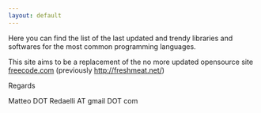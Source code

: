 ```yaml
---
layout: default
---
```


Here you can find the list of the last updated and trendy libraries and softwares for the most common programming languages.

This site aims to be a replacement of the no more updated opensource site [freecode.com](http://freecode.com/) (previously http://freshmeat.net/)

Regards

Matteo DOT Redaelli AT gmail DOT com

